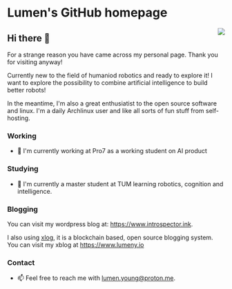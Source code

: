 # Lumen's GitHub homepage

<a href="https://github.com/anuraghazra/github-readme-stats">
  <img align="right" src="https://github-readme-stats.vercel.app/api?username=LumenYoung&hide=prs&count_private=true&show_icons=true&theme=graywhite&rank_icon=github" />
</a>

## Hi there 👋

For a strange reason you have came across my personal page. Thank you for visiting anyway!


Currently new to the field of humaniod robotics and ready to explore it! I want to explore the possibility to combine artificial intelligence to build better robots! 

In the meantime, I'm also a great enthusiatist to the open source software and linux. I'm a daily Archlinux user and like all sorts of fun stuff from self-hosting.

### Working

- 🔭 I'm currently working at Pro7 as a working student on AI product

### Studying

- 🌱 I'm currently a master student at TUM learning robotics, cognition and intelligence. 

### Blogging

You can visit my wordpress blog at: https://www.introspector.ink.

I also using [xlog](https://xlog.app/), it is a blockchain based, open source blogging system. You can visit my xblog at https://www.lumeny.io


### Contact

- 📫 Feel free to reach me with lumen.young@proton.me.
<!--
**TangdizhiH/TangdizhiH** is a ✨ _special_ ✨ repository because its `README.md` (this file) appears on your GitHub profile.

Here are some ideas to get you started:

 I’m currently working on ...
 I’m currently learning ...
- 👯 I’m looking to collaborate on ...
- 🤔 I’m looking for help with ...
- 💬 Ask me about ...
- 📫 How to reach me: ...
- 😄 Pronouns: ...
- ⚡ Fun fact: ...
-->
